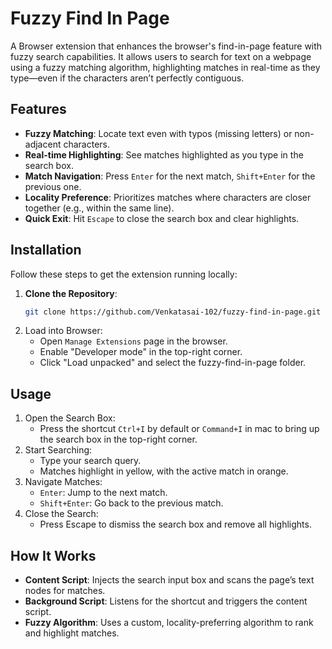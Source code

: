 # Fuzzy Find In Page

A Browser extension that enhances the browser's find-in-page feature with fuzzy search capabilities. It allows users to search for text on a webpage using a fuzzy matching algorithm, highlighting matches in real-time as they type—even if the characters aren’t perfectly contiguous.

## Features

- **Fuzzy Matching**: Locate text even with typos (missing letters) or non-adjacent characters.
- **Real-time Highlighting**: See matches highlighted as you type in the search box.
- **Match Navigation**: Press `Enter` for the next match, `Shift+Enter` for the previous one.
- **Locality Preference**: Prioritizes matches where characters are closer together (e.g., within the same line).
- **Quick Exit**: Hit `Escape` to close the search box and clear highlights.

## Installation

Follow these steps to get the extension running locally:

1. **Clone the Repository**:
   ```bash
   git clone https://github.com/Venkatasai-102/fuzzy-find-in-page.git
   ```
2. Load into Browser:
    - Open `Manage Extensions` page in the browser.
    - Enable "Developer mode" in the top-right corner.
    - Click "Load unpacked" and select the fuzzy-find-in-page folder.

## Usage
1. Open the Search Box:
    - Press the shortcut `Ctrl+I` by default or `Command+I` in mac to bring up the search box in the top-right corner.
2. Start Searching:
    - Type your search query.
    - Matches highlight in yellow, with the active match in orange.
3. Navigate Matches:
    - `Enter`: Jump to the next match.
    - `Shift+Enter`: Go back to the previous match.
4. Close the Search:
    - Press Escape to dismiss the search box and remove all highlights.

## How It Works
- **Content Script**: Injects the search input box and scans the page’s text nodes for matches.
- **Background Script**: Listens for the shortcut and triggers the content script.
- **Fuzzy Algorithm**: Uses a custom, locality-preferring algorithm to rank and highlight matches.